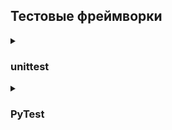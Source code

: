 ## Тестовые фреймворки

<details><summary><h3>unittest</h3></summary>

Общее правило для всех фреймворков: название тестового метода должно начинаться со слова **"test_"**.  Дальше может идти любой текст, который является уникальным названием для теста:
```python
def test_name_for_your_test():
```
Для unittest существуют собственные дополнительные правила:
- Тесты обязательно должны находиться в специальном тестовом классе.
- Вместо assert должны использоваться специальные assertion методы.
```python
# 1. Импортируем unittest в файл
# 2. Создаем класс, который должен наследоваться от класса TestCase
# 3. Создаем тестовые методы, добавляем ссылку на экземпляр класса self в качестве первого аргумента функции
# 4. Вместо assert используем self.assertEqual()
# 5. Строка запуска программы: unittest.main()
# 6. Запуск: python test_abs_project.py
  
import unittest

class TestAbs(unittest.TestCase):
    def test_abs1(self):
        self.assertEqual(abs(-42), 42, "Should be absolute value of a number")
        
    def test_abs2(self):
        self.assertEqual(abs(-42), -42, "Should be absolute value of a number")
        
if __name__ == "__main__":
    unittest.main()
```
```python
# Было запущено два теста, один тест выполнился с ошибкой. Место ошибки и пояснение к ней отображаются в логе.

.F

======================================================================

FAIL: test_abs2 (__main__.TestAbs)

----------------------------------------------------------------------

Traceback (most recent call last):

  File "test_abs_project.py", line 9, in test_abs2

    self.assertEqual(abs(-42), -42, "Should be absolute value of a number")

AssertionError: Should be absolute value of a number

----------------------------------------------------------------------

Ran 2 tests in 0.000s

FAILED (failures=1)
```  
</details>

<details><summary><h3>PyTest</h3></summary>

<details><summary><h4>Тестирование с помощью PyTest</h4></summary>  

### Установка и запуск
  
Для начала работы с PyTest требуется установить его пакет в виртуальное окружение: `pip install pytest`

Запуск тестов с помощью PyTest: `pytest test_abs_project.py`

### Фиксация пакетов в requirements.txt 

Сохранить все версии пакетов: `pip freeze > requirements.txt`
  
Установить все пакеты из requirements.txt: `pip install -r requirements.txt`
  
### Правила запуска тестов
  
Правила по которым тест-раннер собирает тесты для запуска:

- если мы не передали никакого аргумента в команду, а написали просто `pytest`, тест-раннер начнёт поиск в текущей директории
- как аргумент можно передать файл, путь к директории или любую комбинацию директорий и файлов, например: 
```python
# найти все тесты в директории scripts/selenium_scripts
pytest scripts/selenium_scripts

# найти и выполнить все тесты в файле  
pytest test_user_interface.py

# найти тест с именем test_register_new_user_parametrized в указанном файле в указанной директории и выполнить  
pytest scripts/drafts.py::test_register_new_user_parametrized
```
- дальше происходит рекурсивный поиск: PyTest обойдет все вложенные директории
- во всех директориях PyTest ищет файлы, которые удовлетворяют правилу  **test_*.py** или ***_test.py** (начинаются на **test_** или заканчиваются **_test** и имеют расширение **.py**)
- внутри всех этих файлов находит тестовые функции по следующему правилу:
  - все тесты, название которых начинается с **test**, которые находятся вне классов
  - все тесты, название которых начинается с **test** внутри классов, имя которых начинается с **Test** (и без метода \_\_init\_\_ внутри класса)  

### PyTest - отчёты

В PyTest-отчёте упавший тест выделяется красным шрифтом. Для вывода дополнительной информации со списком тестов и статусом их прохождения используется параметр `-v`, для того, чтобы увидеть текст, который выводится командой print() `-s`.

><details><summary><b>Пример отчёта с параметром -v</b></summary>
><img src="https://ucarecdn.com/6a53144b-e083-410f-92ef-404511fc6c07/" style="height: 420px; width:1103px;"/>  
></details>

### PyTest - как пишут тесты
  
PyTest не требует написания дополнительных специфических конструкций в тестах, как того требует unittest. Также, PyTest может запускать тесты, написанные в unittest-стиле.
  
><details><summary><b>Пример простого кода</b></summary>
>
>```python
>def test_abs1():
>    assert abs(-42) == 42, "Should be absolute value of a number"
>
>def test_abs2():
>    assert abs(-42) == -42, "Should be absolute value of a number"  
>```
></details>  

### PyTest - проверка ожидаемого результата (assert)

В PyTest используется стандартный **assert** метод из языка Python для проверки ожидаемого результата.

```python
assert a == b, "Значения разные"
  
assert user_is_authorised(), "User is guest"  
```  
С помощью **assert** можно проверять любую конструкцию, которая возвращает **True/False**. Это может быть проверка равенства, неравенства, содержания подстроки в строке или любая другая вспомогательная функция, которую можно описать самостоятельно. 

Если нужно проверить, что тест вызывает ожидаемое исключение, можно использовать конструкцию **with pytest.raises()**.

><details><summary><b>Например, можно проверить, что на странице сайта не должен отображаться какой-то элемент</b></summary>
>
>```python
>import pytest
>
>from selenium import webdriver
>from selenium.webdriver.common.by import By
>from selenium.common.exceptions import NoSuchElementException
>
>
>def test_exception1():
>    try:
>        browser = webdriver.Chrome()
>        browser.get("http://selenium1py.pythonanywhere.com/")
>        with pytest.raises(NoSuchElementException):
>            browser.find_element(By.CSS_SELECTOR, "button.btn")
>            pytest.fail("Не должно быть кнопки Отправить")
>    finally: 
>        browser.quit()
>
>def test_exception2():
>    try:
>        browser = webdriver.Chrome()
>        browser.get("http://selenium1py.pythonanywhere.com/")
>        with pytest.raises(NoSuchElementException):
>            browser.find_element(By.CSS_SELECTOR, "no_such_button.btn")
>            pytest.fail("Не должно быть кнопки Отправить")
>    finally: 
>        browser.quit()
>```  
>В первом тесте элемент будет найден, поэтому ошибка **NoSuchElementException**, которую ожидает контекстный менеджер pytest.raises, не возникнет, и тест упадёт.
>```python
>test_3_3_9_pytest_raises.py:8 (test_exception1)
>E   Failed: Не должно быть кнопки Отправить
>```  
>Во втором тесте, как мы и ожидали, кнопка не будет найдена, и тест пройдет.
></details>  
</details>

<details><summary><h4>Использование фикстур в PyTest</h4></summary>

### Классические фикстуры (fixtures)
  
Фикстуры в контексте PyTest - это вспомогательные функции для тестов, которые не являются частью тестового сценария.

Фикстуры можно использовать для разных целей: для подключения к базе данных, с которой работают тесты, создания тестовых файлов или подготовки данных в текущем окружении с помощью API-методов. Одно из распространенных применений фикстур - это подготовка тестового окружения и очистка тестового окружения и данных после завершения теста. 

Классический способ работы с фикстурами - создание **setup** и **teardown** методов в файле с тестами.

Фикстуры можно создавать для модулей, классов и отдельных функций. 
  
><details><summary><b>Фикстура для инициализации браузера</b></summary>
>  
>```python
># Вынесем инициализацию и закрытие браузера в фикстуры, чтобы не писать этот код для каждого теста.
># Реализуем автоматическое закрытие браузера по окончанию тестов.
># Будем сразу объединять наши тесты в тест-сьюты, роль тест-сьюта будут играть классы, в которых мы будем хранить наши тесты.
># Рассмотрим два примера: создание экземпляра браузера и его закрытие только один раз для всех тестов первого тест-сьюта и создание браузера для каждого теста во втором тест-сьюте.
>
>from selenium import webdriver
>from selenium.webdriver.common.by import By
>link = "http://selenium1py.pythonanywhere.com/"
>
>
>class TestMainPage1():
>
>    @classmethod
>    def setup_class(self):
>        print("\nstart browser for test suite..")
>        self.browser = webdriver.Chrome()
>
>    @classmethod
>    def teardown_class(self):
>        print("quit browser for test suite..")
>        self.browser.quit()
>
>    def test_guest_should_see_login_link(self):
>        self.browser.get(link)
>        self.browser.find_element(By.CSS_SELECTOR, "#login_link")
>
>    def test_guest_should_see_basket_link_on_the_main_page(self):
>        self.browser.get(link)
>        self.browser.find_element(By.CSS_SELECTOR, ".basket-mini .btn-group > a")
>
>
>class TestMainPage2():
>
>    def setup_method(self):
>        print("start browser for test..")
>        self.browser = webdriver.Chrome()
>
>    def teardown_method(self):
>        print("quit browser for test..")
>        self.browser.quit()
>
>    def test_guest_should_see_login_link(self):
>        self.browser.get(link)
>        self.browser.find_element(By.CSS_SELECTOR, "#login_link")
>
>    def test_guest_should_see_basket_link_on_the_main_page(self):
>        self.browser.get(link)
>        self.browser.find_element(By.CSS_SELECTOR, ".basket-mini .btn-group > a")
>```
>
>Вывод в консоли:
><img src="https://ucarecdn.com/e4d862f8-8d75-4a59-9387-f967790f8d09/" style="height: 474px; width:984px;"/> 
>В первом тест-сьюте браузер запустился один раз, а во втором - два раза.
>
>Данные и кэш, оставшиеся от запуска предыдущего теста, могут влиять на результаты выполнения следующего теста, поэтому лучше всего запускать отдельный браузер для каждого теста, чтобы тесты были стабильнее. К тому же если вдруг браузер зависнет в одном тесте, то другие тесты не пострадают, если они запускаются каждый в собственном браузере.  

### Фикстуры, возвращающие значение
  
Фикстуры могут возвращать значение, которое затем можно использовать в тестах. Можно создадать фикстуру **browser**, которая будет создавать объект WebDriver. Этот объект будет использоваться в тестах для взаимодействия с браузером. Для этого нужно написать метод **browser** и указать, что он является фикстурой с помощью декоратора **@pytest.fixture**. После этого можно вызывать фикстуру в тестах, передав ее как параметр. По умолчанию фикстура будет создаваться для каждого тестового метода, то есть для каждого теста запустится свой экземпляр браузера.  
  
><details><summary><b>Пример кода</b></summary>
>  
>```python
>import pytest
>from selenium import webdriver
>from selenium.webdriver.common.by import By
>
>link = "http://selenium1py.pythonanywhere.com/"
>
>
>@pytest.fixture
>def browser():
>    print("\nstart browser for test..")
>    browser = webdriver.Chrome()
>    return browser
>
>
>class TestMainPage1():
>    # вызываем фикстуру в тесте, передав ее как параметр
>    def test_guest_should_see_login_link(self, browser):
>        browser.get(link)
>        browser.find_element(By.CSS_SELECTOR, "#login_link")
>
>    def test_guest_should_see_basket_link_on_the_main_page(self, browser):
>        browser.get(link)
>        browser.find_element(By.CSS_SELECTOR, ".basket-mini .btn-group > a")
>```
  
### Финализаторы — закрытие браузера
  
Финализаторы позволяют явно закрывать браузеры, после каждого теста. Один из вариантов финализатора — использование ключевого слова **yield**. После завершения теста, который вызывал фикстуру, выполнение фикстуры продолжится со строки, следующей за строкой со словом **yield**.
    
```python
@pytest.fixture
def browser():
    print("\nstart browser for test..")
    browser = webdriver.Chrome()
    yield browser
    # этот код выполнится после завершения теста
    print("\nquit browser..")
    browser.quit()
```  
 
### Область видимости scope
  
Для фикстур можно задавать область покрытия фикстур. Допустимые значения: **"function"**, **"class"**, **"module"**, **"session"**. Соответственно, фикстура будет вызываться один раз для тестового метода, один раз для класса, один раз для модуля или один раз для всех тестов, запущенных в данной сессии. 
  
```python
@pytest.fixture(scope="class")  
```  
  
### Автоиспользование фикстур
  
При описании фикстуры можно указать дополнительный параметр **autouse=True**, который укажет, что фикстуру нужно запустить для каждого теста даже без явного вызова.  
  
><details><summary><b>Пример кода</b></summary>
>  
>```python
>import pytest
>from selenium import webdriver
>from selenium.webdriver.common.by import By
>
>link = "http://selenium1py.pythonanywhere.com/"
>
>
>@pytest.fixture
>def browser():
>    print("\nstart browser for test..")
>    browser = webdriver.Chrome()
>    yield browser
>    print("\nquit browser..")
>    browser.quit()
>
>@pytest.fixture(autouse=True)
>def prepare_data():
>    print()
>    print("preparing some critical data for every test")
>
>
>class TestMainPage1():
>    def test_guest_should_see_login_link(self, browser):
>        # не передаём как параметр фикстуру prepare_data, но она все равно выполняется
>        browser.get(link)
>        browser.find_element(By.CSS_SELECTOR, "#login_link")
>
>    def test_guest_should_see_basket_link_on_the_main_page(self, browser):
>        browser.get(link)
>        browser.find_element(By.CSS_SELECTOR, ".basket-mini .btn-group > a")
>```  
  
</details>  

<details><summary><h4>PyTest - маркировка</h4></summary>
  
Для выборочного запуска тестов в PyTest используется маркировка тестов или **метки (marks)**. Для маркировки теста нужно написать декоратор вида **@pytest.mark.mark_name**, где **mark_name** — произвольная строка.
  
><details><summary><b>Разделить тесты на smoke и regression</b></summary>
>  
>```python
>import pytest
>from selenium import webdriver
>from selenium.webdriver.common.by import By
>
>link = "http://selenium1py.pythonanywhere.com/"
>
>
>@pytest.fixture(scope="function")
>def browser():
>    print("\nstart browser for test..")
>    browser = webdriver.Chrome()
>    yield browser
>    print("\nquit browser..")
>    browser.quit()
>
>
>class TestMainPage1():
>
>    @pytest.mark.smoke
>    def test_guest_should_see_login_link(self, browser):
>        browser.get(link)
>        browser.find_element(By.CSS_SELECTOR, "#login_link")
>
>    @pytest.mark.regression
>    def test_guest_should_see_basket_link_on_the_main_page(self, browser):
>        browser.get(link)
>        browser.find_element(By.CSS_SELECTOR, ".basket-mini .btn-group > a")
>```
  
Чтобы запустить тест с нужной маркировкой, нужно передать в командной строке параметр **-m** и нужную метку: `pytest -s -v -m smoke test_fixture.py`
  
Для регистрации меток нужно создать файл **pytest.ini** в корневой директории проекта и добавьте в файл следующие строки:
```python
[pytest]
markers =
    smoke: marker for smoke tests
    regression: marker for regression tests
```  
Текст после знака ":" является поясняющим - его можно не писать.  
  
Чтобы запустить все тесты, не имеющие заданную маркировку, можно использовать **инверсию**. Для запуска всех тестов, не отмеченных как smoke, нужно выполнить команду:
```python
pytest -s -v -m "not smoke" test_fixture.py
```  

Для запуска тестов с разными метками можно использовать логическое ИЛИ. Запустить smoke и regression-тесты:
```python
pytest -s -v -m "smoke or regression" test_fixture.py  
```  
  
### Пропуск тестов
  
В PyTest есть стандартные метки, которые позволяют пропустить тест при сборе тестов для запуска (то есть не запускать тест) или запустить, но отметить особенным статусом тот тест, который ожидаемо упадёт из-за наличия бага, чтобы он не влиял на результаты прогона всех тестов. Эти метки не требуют дополнительного объявления в pytest.ini. Чтобы пропустить тест, его отмечают в коде как **@pytest.mark.skip**.

### XFail: помечать тест как ожидаемо падающий

При добавлении маркировки **@pytest.mark.xfail** для падающего теста, результат прогона будет показан как успешный, а отмеченный тест будет помечен как **xfail**.  Когда тест будет проходить, он будет отмечен как **XPASS** ("unexpectedly passing" — неожиданно проходит). После этого маркировку **xfail** для теста можно удалить. К маркировке **xfail** можно добавлять параметр **reason**. Чтобы увидеть это сообщение в консоли, при запуске нужно добавлять параметр pytest **-rx**: `pytest -rx -v test_fixture.py`. Чтобы получить подробную информацию по XPASS-тестам можно добавить параметр X: `pytest -rX -v test_fixture.py`
</details>
  
<details><summary><h4>PyTest - параметризация, конфигурирование, плагины</h4></summary>
  
### Conftest.py - конфигурация тестов 
  
Для хранения часто употребимых фикстур и хранения глобальных настроек используется файл **conftest.py**, который должен лежать в директории верхнего уровня в проекте с тестами. Можно создавать дополнительные файлы **conftest.py** в других директориях, но тогда настройки в этих файлах будут применяться только к тестам в под-директориях. PyTest автоматически находит и подгружает файлы **conftest.py**, которые находятся в директории с тестами. 
  
><details><summary><b>conftest.py с фикстурой browser</b></summary>
>  
>```python
>import pytest
>from selenium import webdriver
>from selenium.webdriver.common.by import By
>
>@pytest.fixture(scope="function")
>def browser():
>    print("\nstart browser for test..")
>    browser = webdriver.Chrome()
>    yield browser
>    print("\nquit browser..")
>    browser.quit()
>```
></details>
  
Фикстура передается в тестовый метод в качестве аргумента. Таким образом можно переиспользовать одни и те же вспомогательные функции в разных частях проекта.
  
### Параметризация тестов
  
PyTest позволяет запустить один и тот же тест с разными входными параметрами. Для этого используется декоратор **@pytest.mark.parametrize()**.
  
В **@pytest.mark.parametrize()** нужно передать параметр, который должен изменяться, и список значений параметра. В самом тесте параметр тоже нужно передавать в качестве аргумента. Внутри декоратора имя параметра оборачивается в кавычки, а в списке аргументов теста кавычки не нужны.  

><details><summary><b>Передать в параметрах русский и английский язык</b></summary>
>
>```python  
>import pytest
>from selenium import webdriver
>from selenium.webdriver.common.by import By
>
>@pytest.fixture(scope="function")
>def browser():
>    print("\nstart browser for test..")
>    browser = webdriver.Chrome()
>    yield browser
>    print("\nquit browser..")
>    browser.quit()
>
>@pytest.mark.parametrize('language', ["ru", "en-gb"])
>def test_guest_should_see_login_link(browser, language):
>    link = f"http://selenium1py.pythonanywhere.com/{language}/"
>    browser.get(link)
>    browser.find_element(By.CSS_SELECTOR, "#login_link")
>```
></details>  
   
Можно задавать параметризацию также для всего тестового класса, чтобы все тесты в классе запустились с заданными параметрами. В таком случае отметка о параметризации должна быть перед объявлением класса.
  
### Использование других браузеров
  
Параметр `browser_name` позволяет передавать название браузера, который нужно запустить:
```python
pytest -s -v --browser_name=firefox test_cmd.py  
```  
  
### Conftest.py и передача параметров в командной строке
  
Передача параметров через командную строку делается с помощью встроенной функции **pytest_addoption** и фикстуры **request**, которая может получать данные о текущем запущенном тесте.
  
Сначала добавляем в файле **conftest** обработчик опции в функции **pytest_addoption**, затем напишем фикстуру, которая будет обрабатывать переданные в опции данные. Добавим логику обработки командной строки в **conftest.py**. Для запроса значения параметра можно вызвать команду:
```python
browser_name = request.config.getoption("browser_name")
```  
  
><details><summary><b>conftest.py</b></summary>
>
>```python  
>import pytest
>from selenium import webdriver
>
>def pytest_addoption(parser):
>    parser.addoption('--browser_name', action='store', default=None,
>                     help="Choose browser: chrome or firefox")
>
>
>@pytest.fixture(scope="function")
>def browser(request):
>    browser_name = request.config.getoption("browser_name")
>    browser = None
>    if browser_name == "chrome":
>        print("\nstart chrome browser for test..")
>        browser = webdriver.Chrome()
>    elif browser_name == "firefox":
>        print("\nstart firefox browser for test..")
>        browser = webdriver.Firefox()
>    else:
>        raise pytest.UsageError("--browser_name should be chrome or firefox")
>    yield browser
>    print("\nquit browser..")
>    browser.quit()
>```
></details>  

Файл test_parser.py
><details><summary<b>>testparser</b></summary>
>
>```python
>link = "http://selenium1py.pythonanywhere.com/"
>
>
>def test_guest_should_see_login_link(browser):
>    browser.get(link)
>    browser.find_element(By.CSS_SELECTOR, "#login_link")
>```
></details>  

Если запустит тесты без параметра - `pytest -s -v test_parser.py`, то произойдет ошибка. 
  
Также, можно задать значение параметра по умолчанию, чтобы в командной строке не обязательно было указывать параметр `--browser_name`:
```python
parser.addoption('--browser_name', action='store', default="chrome",
                 help="Choose browser: chrome or firefox")  
```  
  
### Плагины и перезапуск тестов  

  
